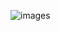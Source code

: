 <!-- <p align='center'> -->
<img src='http://199fit.com/uploads/20190601/admin_demo.png' title='images' ></img>
<!-- </p> -->